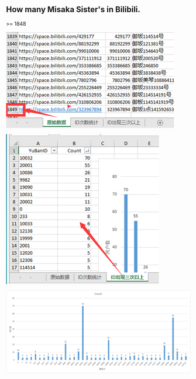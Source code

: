 ## How many Misaka Sister's in Bilibili.

\>= 1848

![misaka](assets/001.png)

![misaka](assets/002.png)

![misaka](assets/003.png)

